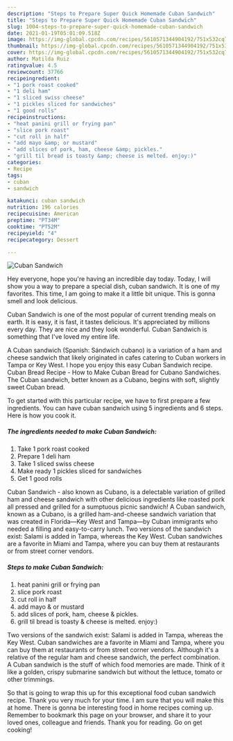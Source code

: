 ```yaml
---
description: "Steps to Prepare Super Quick Homemade Cuban Sandwich"
title: "Steps to Prepare Super Quick Homemade Cuban Sandwich"
slug: 1004-steps-to-prepare-super-quick-homemade-cuban-sandwich
date: 2021-01-19T05:01:09.518Z
image: https://img-global.cpcdn.com/recipes/5610571344904192/751x532cq70/cuban-sandwich-recipe-main-photo.jpg
thumbnail: https://img-global.cpcdn.com/recipes/5610571344904192/751x532cq70/cuban-sandwich-recipe-main-photo.jpg
cover: https://img-global.cpcdn.com/recipes/5610571344904192/751x532cq70/cuban-sandwich-recipe-main-photo.jpg
author: Matilda Ruiz
ratingvalue: 4.5
reviewcount: 37766
recipeingredient:
- "1 pork roast cooked"
- "1 deli ham"
- "1 sliced swiss cheese"
- "1 pickles sliced for sandwiches"
- "1 good rolls"
recipeinstructions:
- "heat panini grill or frying pan"
- "slice pork roast"
- "cut roll in half"
- "add mayo &amp; or mustard"
- "add slices of pork, ham, cheese &amp; pickles."
- "grill til bread is toasty &amp; cheese is melted. enjoy:)"
categories:
- Recipe
tags:
- cuban
- sandwich

katakunci: cuban sandwich 
nutrition: 196 calories
recipecuisine: American
preptime: "PT34M"
cooktime: "PT52M"
recipeyield: "4"
recipecategory: Dessert

---
```



![Cuban Sandwich](https://img-global.cpcdn.com/recipes/5610571344904192/751x532cq70/cuban-sandwich-recipe-main-photo.jpg)

Hey everyone, hope you're having an incredible day today. Today, I will show you a way to prepare a special dish, cuban sandwich. It is one of my favorites. This time, I am going to make it a little bit unique. This is gonna smell and look delicious.

Cuban Sandwich is one of the most popular of current trending meals on earth. It is easy, it is fast, it tastes delicious. It's appreciated by millions every day. They are nice and they look wonderful. Cuban Sandwich is something that I've loved my entire life.

A Cuban sandwich (Spanish: Sándwich cubano) is a variation of a ham and cheese sandwich that likely originated in cafes catering to Cuban workers in Tampa or Key West. I hope you enjoy this easy Cuban Sandwich recipe. Cuban Bread Recipe - How to Make Cuban Bread for Cubano Sandwiches. The Cuban sandwich, better known as a Cubano, begins with soft, slightly sweet Cuban bread.


To get started with this particular recipe, we have to first prepare a few ingredients. You can have cuban sandwich using 5 ingredients and 6 steps. Here is how you cook it.

<!--inarticleads1-->

##### The ingredients needed to make Cuban Sandwich:

1. Take 1 pork roast cooked
1. Prepare 1 deli ham
1. Take 1 sliced swiss cheese
1. Make ready 1 pickles sliced for sandwiches
1. Get 1 good rolls


Cuban Sandwich - also known as Cubano, is a delectable variation of grilled ham and cheese sandwich with other delicious ingredients like roasted pork all pressed and grilled for a sumptuous picnic sandwich! A Cuban sandwich, known as a Cubano, is a grilled ham-and-cheese sandwich variation that was created in Florida—Key West and Tampa—by Cuban immigrants who needed a filling and easy-to-carry lunch. Two versions of the sandwich exist: Salami is added in Tampa, whereas the Key West. Cuban sandwiches are a favorite in Miami and Tampa, where you can buy them at restaurants or from street corner vendors. 

<!--inarticleads2-->

##### Steps to make Cuban Sandwich:

1. heat panini grill or frying pan
1. slice pork roast
1. cut roll in half
1. add mayo &amp; or mustard
1. add slices of pork, ham, cheese &amp; pickles.
1. grill til bread is toasty &amp; cheese is melted. enjoy:)


Two versions of the sandwich exist: Salami is added in Tampa, whereas the Key West. Cuban sandwiches are a favorite in Miami and Tampa, where you can buy them at restaurants or from street corner vendors. Although it&#39;s a relative of the regular ham and cheese sandwich, the perfect combination. A Cuban sandwich is the stuff of which food memories are made. Think of it like a golden, crispy submarine sandwich but without the lettuce, tomato or other trimmings. 

So that is going to wrap this up for this exceptional food cuban sandwich recipe. Thank you very much for your time. I am sure that you will make this at home. There is gonna be interesting food in home recipes coming up. Remember to bookmark this page on your browser, and share it to your loved ones, colleague and friends. Thank you for reading. Go on get cooking!
